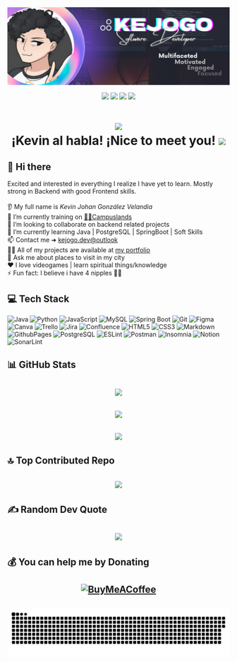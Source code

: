 <div id="header" align="center">
  <img decoding="async" src="./assets/Github_banner.png" width="1000"/>
  
  [![](https://img.shields.io/badge/Discord-7289DA?style=for-the-badge&logo=discord&logoColor=white&labelColor=4752C4&color=4752C4)](https://discordapp.com/users/356763345283710986)
  [![](https://img.shields.io/badge/LinkedIn-0077B5?style=for-the-badge&logo=linkedin&logoColor=white)](https://www.linkedin.com/in/kejogodev/)
  [![](https://img.shields.io/badge/stackoverflow-C45F0E?style=for-the-badge&logo=stackoverflow&logoColor=white&labelColor=C45F0E&color=C45F0E)](https://stackoverflow.com/users/26126865/kejogo-dev)
  [![](https://img.shields.io/badge/Página_Web-yelow?style=for-the-badge&logo=icloud&logoColor=white)](https://kevinjgv.github.io/KevinJGV/)
</div>

<h1 align="center">

  [![](https://visitcount.itsvg.in/api?id=KevinJGV&icon=5&color=8)](https://visitcount.itsvg.in)
  <br>
  ¡Kevin al habla! ¡Nice to meet you!
  <img decoding="async" src="https://media.giphy.com/media/hvRJCLFzcasrR4ia7z/giphy.gif" width="30px"/>
</h1>

## 💫 Hi there
Excited and interested in everything I realize I have yet to learn. Mostly strong in Backend with good Frontend skills.<br><br>
👂 My full name is *Kevin Johan González Velandia*<br>🔭 I’m currently training on [🧑‍🚀Campuslands](https://www.linkedin.com/company/campuslands/)<br>👯 I’m looking to collaborate on backend related projects<br>🌱 I’m currently learning Java | PostgreSQL | SpringBoot | Soft Skills<br>📫 Contact me ➜ [kejogo.dev@outlook](mailto:kejogo.dev@outlook)<br>👨‍💻 All of my projects are available at [my portfolio](https://kevinjgv.github.io/KevinJGV/)<br>💬 Ask me about places to visit in my city<br>❤️ I love videogames | learn spiritual things/knowledge<br>⚡ Fun fact: I believe i have 4 nipples 🫣🌰

<!-- ### 🎧 What am i listening now?
[![Spotify](spotify-readme-8vvrd1fn5-kevinjgvs-projects.vercel.app)](https://open.spotify.com/user/22xnxi2j2d3vra2qhozf3bzsa) -->

## 💻 Tech Stack
![Java](https://img.shields.io/badge/Java-ed212a?style=flat&logo=CoffeeScript&logoColor=white) ![Python](https://img.shields.io/badge/Python-3670A0?style=flat&logo=python&logoColor=ffdd54) ![JavaScript](https://img.shields.io/badge/JavaScript-%23323330.svg?style=flat&logo=javascript&logoColor=%23F7DF1E) ![MySQL](https://img.shields.io/badge/MySQL-4479A1.svg?style=flat&logo=mysql&logoColor=white) ![Spring Boot](https://img.shields.io/badge/Spring_Boot-72b544?style=flat&logo=springboot&logoColor=white) ![Git](https://img.shields.io/badge/Git-%23F05033.svg?style=flat&logo=git&logoColor=white) ![Figma](https://img.shields.io/badge/Figma-%23F24E1E.svg?style=flat&logo=figma&logoColor=white) ![Canva](https://img.shields.io/badge/Canva-%2300C4CC.svg?style=flat&logo=Canva&logoColor=white) ![Trello](https://img.shields.io/badge/Trello-%230052CC.svg?style=flat&logo=trello&logoColor=white) ![Jira](https://img.shields.io/badge/Jira-%230A0FFF.svg?style=flat&logo=jira&logoColor=white) ![Confluence](https://img.shields.io/badge/Confluence-%23172BF4.svg?style=flat&logo=confluence&logoColor=white) ![HTML5](https://img.shields.io/badge/HTML5-%23E34F26.svg?style=flat&logo=html5&logoColor=white) ![CSS3](https://img.shields.io/badge/CSS3-%231572B6.svg?style=flat&logo=css3&logoColor=white) ![Markdown](https://img.shields.io/badge/MarkDown-%23000000.svg?style=flat&logo=markdown&logoColor=white) ![GithubPages](https://img.shields.io/badge/Github%20Pages-121013?style=flat&logo=github&logoColor=white) ![PostgreSQL](https://img.shields.io/badge/PostgreSQL-142a38?style=flat&logo=PostgreSQL&logoColor=white) ![ESLint](https://img.shields.io/badge/ESLint-4B3263?style=flat&logo=eslint&logoColor=white) ![Postman](https://img.shields.io/badge/Postman-FF6C37?style=flat&logo=postman&logoColor=white) ![Insomnia](https://img.shields.io/badge/Insomnia-5b07cf?style=flat&logo=Insomnia&logoColor=white) ![Notion](https://img.shields.io/badge/Notion-%23000000.svg?style=flat&logo=notion&logoColor=white) ![SonarLint](https://img.shields.io/badge/SonarLint-CB2029?style=flat&logo=SONARLINT&logoColor=white)


## 📊 GitHub Stats
<h2 align="center">

  ![](https://github-readme-stats.vercel.app/api/top-langs/?username=KevinJGV&theme=dracula&hide_border=false&include_all_commits=true&count_private=false&layout=compact)<br/><br/>
  ![](https://github-readme-stats.vercel.app/api?username=KevinJGV&theme=dracula&hide_border=false&include_all_commits=true&count_private=false)<br/><br/>
  ![](https://github-readme-streak-stats.herokuapp.com/?user=KevinJGV&theme=dracula&hide_border=false)
</h2>

## 🔝 Top Contributed Repo
<h2 align="center">

  ![](https://github-contributor-stats.vercel.app/api?username=KevinJGV&limit=5&theme=dracula&combine_all_yearly_contributions=true)
</h2>

## ✍️ Random Dev Quote
<h2 align="center">

  ![](https://quotes-github-readme.vercel.app/api?type=horizontal&theme=radical)
</h2>

## 💰 You can help me by Donating

<h2 align="center">

  [![BuyMeACoffee](https://img.shields.io/badge/Buy%20Me%20a%20Coffee-ffdd00?style=for-the-badge&logo=buy-me-a-coffee&logoColor=black)](https://buymeacoffee.com/kejogo.dev) 
</h2>
<h2 align="center">
 <img width="1000" src="assets/snake-contributions.svg" alt="snake"/>
</h2>
